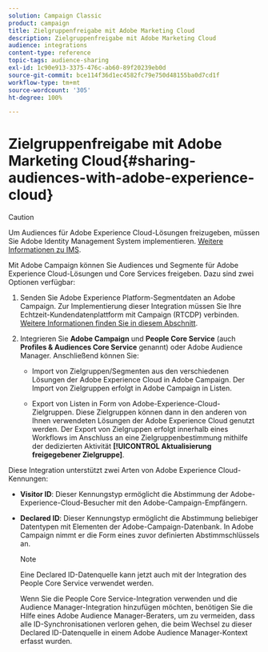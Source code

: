 ```yaml
---
solution: Campaign Classic
product: campaign
title: Zielgruppenfreigabe mit Adobe Marketing Cloud
description: Zielgruppenfreigabe mit Adobe Marketing Cloud
audience: integrations
content-type: reference
topic-tags: audience-sharing
exl-id: 1c90e913-3375-476c-ab60-89f20239eb0d
source-git-commit: bce114f36d1ec4582fc79e750d48155ba0d7cd1f
workflow-type: tm+mt
source-wordcount: '305'
ht-degree: 100%

---
```


# Zielgruppenfreigabe mit Adobe Marketing Cloud{#sharing-audiences-with-adobe-experience-cloud}

>[!CAUTION]
>
>Um Audiences für Adobe Experience Cloud-Lösungen freizugeben, müssen Sie Adobe Identity Management System implementieren. [Weitere Informationen zu IMS](../../integrations/using/about-adobe-id.md).

Mit Adobe Campaign können Sie Audiences und Segmente für Adobe Experience Cloud-Lösungen und Core Services freigeben. Dazu sind zwei Optionen verfügbar:

1. Senden Sie Adobe Experience Platform-Segmentdaten an Adobe Campaign. Zur Implementierung dieser Integration müssen Sie Ihre Echtzeit-Kundendatenplattform mit Campaign (RTCDP) verbinden. [Weitere Informationen finden Sie in diesem Abschnitt](https://experienceleague.adobe.com/docs/experience-platform/destinations/catalog/email-marketing/adobe-campaign.html?lang=de).


1. Integrieren Sie **Adobe Campaign** und **People Core Service** (auch **Profiles &amp; Audiences Core Service** genannt) oder Adobe Audience Manager. Anschließend können Sie:

   * Import von Zielgruppen/Segmenten aus den verschiedenen Lösungen der Adobe Experience Cloud in Adobe Campaign. Der Import von Zielgruppen erfolgt in Adobe Campaign in Listen.

   * Export von Listen in Form von Adobe-Experience-Cloud-Zielgruppen. Diese Zielgruppen können dann in den anderen von Ihnen verwendeten Lösungen der Adobe Experience Cloud genutzt werden. Der Export von Zielgruppen erfolgt innerhalb eines Workflows im Anschluss an eine Zielgruppenbestimmung mithilfe der dedizierten Aktivität **[!UICONTROL Aktualisierung freigegebener Zielgruppe]**.

Diese Integration unterstützt zwei Arten von Adobe Experience Cloud-Kennungen:

* **Visitor ID**: Dieser Kennungstyp ermöglicht die Abstimmung der Adobe-Experience-Cloud-Besucher mit den Adobe-Campaign-Empfängern.
* **Declared ID**: Dieser Kennungstyp ermöglicht die Abstimmung beliebiger Datentypen mit Elementen der Adobe-Campaign-Datenbank. In Adobe Campaign nimmt er die Form eines zuvor definierten Abstimmschlüssels an.

   >[!NOTE]
   >
   > Eine Declared ID-Datenquelle kann jetzt auch mit der Integration des People Core Service verwendet werden.
   >
   >Wenn Sie die People Core Service-Integration verwenden und die Audience Manager-Integration hinzufügen möchten, benötigen Sie die Hilfe eines Adobe Audience Manager-Beraters, um zu vermeiden, dass alle ID-Synchronisationen verloren gehen, die beim Wechsel zu dieser Declared ID-Datenquelle in einem Adobe Audience Manager-Kontext erfasst wurden.
